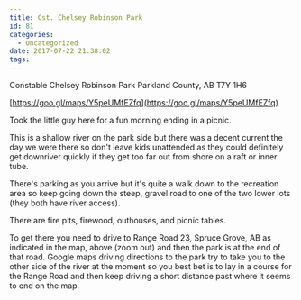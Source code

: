 ```yaml
---
title: Cst. Chelsey Robinson Park
id: 81
categories:
  - Uncategorized
date: 2017-07-22 21:38:02
tags:
---
```


Constable Chelsey Robinson Park
Parkland County, AB T7Y 1H6

[https://goo.gl/maps/Y5peUMfEZfq](https://goo.gl/maps/Y5peUMfEZfq)

Took the little guy here for a fun morning ending in a picnic.

This is a shallow river on the park side but there was a decent current the day we were there so don't leave kids unattended as they could definitely get downriver quickly if they get too far out from shore on a raft or inner tube.

There's parking as you arrive but it's quite a walk down to the recreation area so keep going down the steep, gravel road to one of the two lower lots (they both have river access).

There are fire pits, firewood, outhouses, and picnic tables.

To get there you need to drive to Range Road 23, Spruce Grove, AB as indicated in the map, above (zoom out) and then the park is at the end of that road. Google maps driving directions to the park try to take you to the other side of the river at the moment so you best bet is to lay in a course for the Range Road and then keep driving a short distance past where it seems to end on the map.